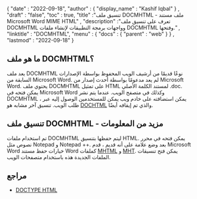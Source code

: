 {
  "date" : "2022-09-18",
  "author" : {
    "display_name" : "Kashif Iqbal"
} ,
  "draft" : "false",
  "toc" : true,
  "title" :"تنسيق ملف DOCMHTML - ملف مستند Microsoft Word MIME HTML" ,
  "description" :"تعرف على تنسيق ملف DOCMHTML وواجهات برمجة التطبيقات لإنشاء ملفات DOCMHTML وفتحها." ,
  "linktitle" : "DOCMHTML",
  "menu" : {
    "docs" : {
      "parent" : "web"
}
} ,
  "lastmod" : "2022-09-18"
}

## ما هو ملف DOCMHTML؟

يعد ملف DOCMHTML نوعًا قديمًا من أرشيف الويب المحفوظ بواسطة الإصدارات السابقة من Microsoft Word. لم يعد مدعومًا بواسطة أحدث إصدار من Microsoft Word. يحتوي ملف DOCMHTML على تمثيل HTML لمستند الكلمة الأصلي .doc. يمكن فتحه في Microsoft Word وكذلك في متصفح الويب. عندما يتم نشر DOCMHTML ، يمكن استضافته على خادم ويب يمكن للمستخدمين الوصول إليه عبر طلب الويب. تنسيق آخر مشابه هو [DOCHTML](/ar/web/dochtml/) والذي تم إيقافه أيضًا.

## تنسيق ملف DOCMHTML - مزيد من المعلومات

تم استخدام ملفات DOCMHTML ليتم حفظها بتنسيق HTML. يمكن فتحه في محرر نصوص مثل Notepad و Notepad ++. بعد وضع علامة على أنه قديم ، قدم Microsoft Word خيارات حفظ مستند Word كملفات [MHTML](/ar/web/mhtml/) و [MHT](/ar/web/mht/). يمكن فتح تنسيقات الملفات الجديدة هذه باستخدام متصفحات الويب.

## مراجع ##

* [DOCTYPE HTML](https://www.w3schools.com/tags/tag_doctype.asp)

